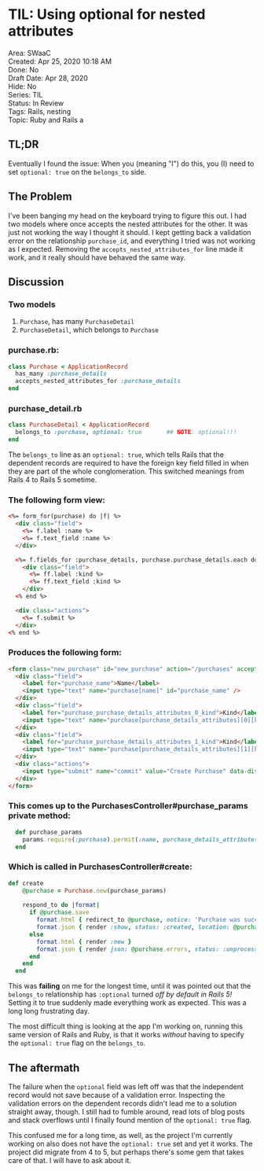 # TIL: Using optional for nested attributes

Area: SWaaC  
Created: Apr 25, 2020 10:18 AM  
Done: No  
Draft Date: Apr 28, 2020  
Hide: No  
Series: TIL  
Status: In Review  
Tags: Rails, nesting  
Topic: Ruby and Rails  a

## TL;DR

Eventually I found the issue: When you (meaning "I") do this, you (I) need to set `optional: true` on the `belongs_to` side.

## The Problem

I've been banging my head on the keyboard trying to figure this out.
I had two models where once accepts the nested attributes for the other. It was just not working the way I thought it should. 
I kept getting back a validation error on the relationship `purchase_id`, and everything I tried was not working as I expected.
Removing the `accepts_nested_attributes_for` line made it work, and it really should have behaved the same way.

## Discussion

### Two models

1. `Purchase`, has many `PurchaseDetail`
2. `PurchaseDetail`, which belongs to `Purchase`

### purchase.rb:

```ruby
class Purchase < ApplicationRecord
  has_many :purchase_details
  accepts_nested_attributes_for :purchase_details
end
```

### purchase_detail.rb ###

```ruby
class PurchaseDetail < ApplicationRecord
  belongs_to :purchase, optional: true       ## NOTE: optional!!!
end
```

The `belongs_to` line as an `optional: true`, which tells Rails that the dependent records are required to have the foreign key field filled in when they are part of the whole conglomeration. This switched meanings from Rails 4 to Rails 5 sometime.

### The following form view:

```html
<%= form_for(purchase) do |f| %>
  <div class="field">
    <%= f.label :name %>
    <%= f.text_field :name %>
  </div>

  <%= f.fields_for :purchase_details, purchase.purchase_details.each do |ff| %>
    <div class="field">
      <%= ff.label :kind %>
      <%= ff.text_field :kind %>
    </div> 
  <% end %>

  <div class="actions">
    <%= f.submit %>
  </div>
<% end %>
```

### Produces the following form:

```html
<form class="new_purchase" id="new_purchase" action="/purchases" accept-charset="UTF-8" method="post"><input name="utf8" type="hidden" value="&#x2713;" /><input type="hidden" name="authenticity_token" value="68IcN2OakPU+T2Y0SdbckzQPIrAN7XKoeaHxHD8JLB0KnCblSMaC78tHziLSm6orY8htBDDpwjSgNi5G+pt6hQ==" />
  <div class="field">
    <label for="purchase_name">Name</label>
    <input type="text" name="purchase[name]" id="purchase_name" />
  </div>
  <div class="field">
    <label for="purchase_purchase_details_attributes_0_kind">Kind</label>
    <input type="text" name="purchase[purchase_details_attributes][0][kind]" id="purchase_purchase_details_attributes_0_kind" />
  </div> 
  <div class="field">
    <label for="purchase_purchase_details_attributes_1_kind">Kind</label>
    <input type="text" name="purchase[purchase_details_attributes][1][kind]" id="purchase_purchase_details_attributes_1_kind" />
  </div> 
  <div class="actions">
    <input type="submit" name="commit" value="Create Purchase" data-disable-with="Create Purchase" />
  </div>
</form>
```

### This comes up to the PurchasesController#purchase_params private method:

```ruby
  def purchase_params
    params.require(:purchase).permit(:name, purchase_details_attributes: [:id, :kind])
  end
```

### Which is called in PurchasesController#create:

```ruby
def create
    @purchase = Purchase.new(purchase_params)
    
    respond_to do |format|
      if @purchase.save
        format.html { redirect_to @purchase, notice: 'Purchase was successfully created.' }
        format.json { render :show, status: :created, location: @purchase }
      else
        format.html { render :new }
        format.json { render json: @purchase.errors, status: :unprocessable_entity }
      end
    end
  end
```

This was **failing** on me for the longest time, until it was pointed out that the `belongs_to` relationship has `:optional` turned *off by default in Rails 5!* Setting it to true suddenly made everything work as expected. This was a long long frustrating day.

The most difficult thing is looking at the app I'm working on, running this same version of Rails and Ruby, is that it works *without* having to specify the `optional: true` flag on the `belongs_to`. 

## The aftermath

The failure when the `optional` field was left off was that the independent record would not save because of a validation error. Inspecting the validation errors on the dependent records didn't lead me to a solution straight away, though. I still had to fumble around, read lots of blog posts and stack overflows until I finally found mention of the `optional: true` flag.

This confused me for a long time, as well, as the project I'm currently working on also does not have the `optional: true` set and yet it works. The project did migrate from 4 to 5, but perhaps there's some gem that takes care of that. I will have to ask about it.
